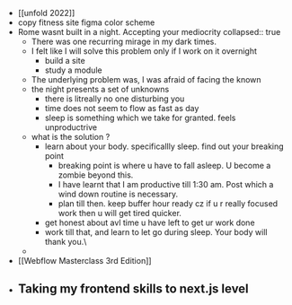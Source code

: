- [[unfold 2022]]
- copy fitness site figma color scheme
- Rome wasnt built in a night. Accepting your mediocrity
  collapsed:: true
	- There was one recurring mirage in my dark times.
	- I felt like I will solve this problem only if I work on it overnight
		- build a site
		- study a module
	- The underlying problem was, I was afraid of facing the known
	- the night presents a set of unknowns
		- there is litreally no one disturbing you
		- time does not seem to flow as fast as day
		- sleep is something which we take for granted. feels unproductrive
	- what is the solution ?
		- learn about your body. specificallly sleep. find out your breaking point
			- breaking point is where u have to fall asleep. U become a zombie beyond this.
			- I have learnt that I am productive till 1:30 am. Post which a wind down routine is necessary.
			- plan till then. keep buffer hour ready cz if u r really focused work then u will get tired quicker.
		- get honest about avl time u have left to get ur work done
		- work till that, and learn to let go during sleep. Your body will thank you.\
	-
- [[Webflow Masterclass 3rd Edition]]
- Taking my frontend skills to next.js level
	-